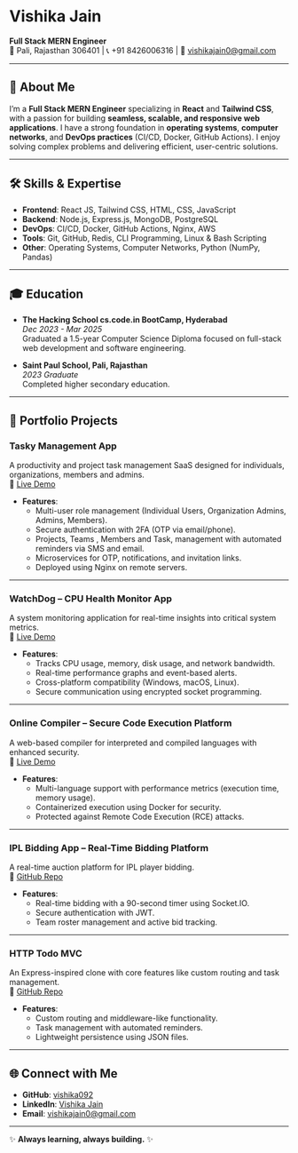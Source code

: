 # Vishika Jain  
**Full Stack MERN Engineer**  
📍 Pali, Rajasthan 306401 | 📞 +91 8426006316 | 📧 vishikajain0@gmail.com  

---

## 👋 About Me  
I’m a **Full Stack MERN Engineer** specializing in **React** and **Tailwind CSS**, with a passion for building **seamless, scalable, and responsive web applications**. I have a strong foundation in **operating systems**, **computer networks**, and **DevOps practices** (CI/CD, Docker, GitHub Actions). I enjoy solving complex problems and delivering efficient, user-centric solutions.  

---

## 🛠 Skills & Expertise  
- **Frontend**: React JS, Tailwind CSS, HTML, CSS, JavaScript  
- **Backend**: Node.js, Express.js, MongoDB, PostgreSQL  
- **DevOps**: CI/CD, Docker, GitHub Actions, Nginx, AWS  
- **Tools**: Git, GitHub, Redis, CLI Programming, Linux & Bash Scripting  
- **Other**: Operating Systems, Computer Networks, Python (NumPy, Pandas)  

---

## 🎓 Education  
- **The Hacking School cs.code.in BootCamp, Hyderabad**  
  *Dec 2023 - Mar 2025*  
  Graduated a 1.5-year Computer Science Diploma focused on full-stack web development and software engineering.  

- **Saint Paul School, Pali, Rajasthan**  
  *2023 Graduate*  
  Completed higher secondary education.  

---

## 🚀 Portfolio Projects  

### **Tasky Management App**  
A productivity and project task management SaaS designed for individuals, organizations, members and admins.  
🔗 [Live Demo](https://tasky.vishika.life/home)  
- **Features**:  
  - Multi-user role management (Individual Users, Organization Admins, Admins, Members).  
  - Secure authentication with 2FA (OTP via email/phone).  
  - Projects, Teams , Members and Task, management with automated reminders via SMS and email.
  - Microservices for OTP, notifications, and invitation links.  
  - Deployed using Nginx on remote servers.  

---

### **WatchDog – CPU Health Monitor App**  
A system monitoring application for real-time insights into critical system metrics.  
🔗 [Live Demo](http://watchdog.vishika.life/auth)  
- **Features**:  
  - Tracks CPU usage, memory, disk usage, and network bandwidth.  
  - Real-time performance graphs and event-based alerts.  
  - Cross-platform compatibility (Windows, macOS, Linux).  
  - Secure communication using encrypted socket programming.  

---

### **Online Compiler – Secure Code Execution Platform**  
A web-based compiler for interpreted and compiled languages with enhanced security.  
🔗 [Live Demo](https://compiler.vishika.life/)  
- **Features**:  
  - Multi-language support with performance metrics (execution time, memory usage).  
  - Containerized execution using Docker for security.  
  - Protected against Remote Code Execution (RCE) attacks.  

---

### **IPL Bidding App – Real-Time Bidding Platform**  
A real-time auction platform for IPL player bidding.  
🔗 [GitHub Repo](https://github.com/vishika092/IPL-bidding-project)  
- **Features**:  
  - Real-time bidding with a 90-second timer using Socket.IO.  
  - Secure authentication with JWT.  
  - Team roster management and active bid tracking.  

---

### **HTTP Todo MVC**  
An Express-inspired clone with core features like custom routing and task management.  
🔗 [GitHub Repo](https://github.com/vishika092/HTTP-Todo-MVC)  
- **Features**:  
  - Custom routing and middleware-like functionality.  
  - Task management with automated reminders.  
  - Lightweight persistence using JSON files.  

---

## 🌐 Connect with Me  
- **GitHub**: [vishika092](https://github.com/vishika092)  
- **LinkedIn**: [Vishika Jain](https://www.linkedin.com/in/vishika092)  
- **Email**: vishikajain0@gmail.com  

---

✨ **Always learning, always building.** ✨  
